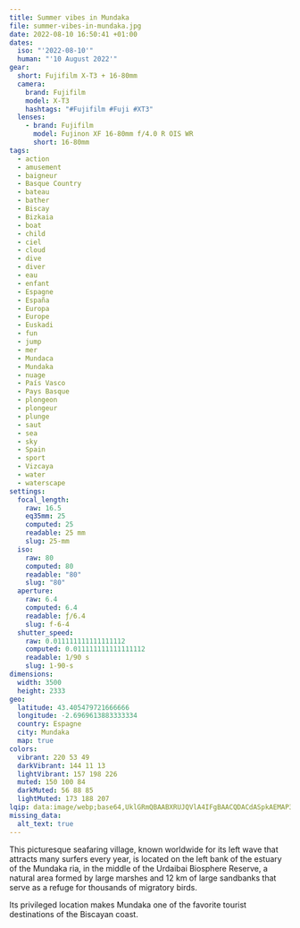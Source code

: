 ```yaml
---
title: Summer vibes in Mundaka
file: summer-vibes-in-mundaka.jpg
date: 2022-08-10 16:50:41 +01:00
dates:
  iso: "'2022-08-10'"
  human: "'10 August 2022'"
gear:
  short: Fujifilm X-T3 + 16-80mm
  camera:
    brand: Fujifilm
    model: X-T3
    hashtags: "#Fujifilm #Fuji #XT3"
  lenses:
    - brand: Fujifilm
      model: Fujinon XF 16-80mm f/4.0 R OIS WR
      short: 16-80mm
tags:
  - action
  - amusement
  - baigneur
  - Basque Country
  - bateau
  - bather
  - Biscay
  - Bizkaia
  - boat
  - child
  - ciel
  - cloud
  - dive
  - diver
  - eau
  - enfant
  - Espagne
  - España
  - Europa
  - Europe
  - Euskadi
  - fun
  - jump
  - mer
  - Mundaca
  - Mundaka
  - nuage
  - País Vasco
  - Pays Basque
  - plongeon
  - plongeur
  - plunge
  - saut
  - sea
  - sky
  - Spain
  - sport
  - Vizcaya
  - water
  - waterscape
settings:
  focal_length:
    raw: 16.5
    eq35mm: 25
    computed: 25
    readable: 25 mm
    slug: 25-mm
  iso:
    raw: 80
    computed: 80
    readable: "80"
    slug: "80"
  aperture:
    raw: 6.4
    computed: 6.4
    readable: ƒ/6.4
    slug: f-6-4
  shutter_speed:
    raw: 0.011111111111111112
    computed: 0.011111111111111112
    readable: 1/90 s
    slug: 1-90-s
dimensions:
  width: 3500
  height: 2333
geo:
  latitude: 43.405479721666666
  longitude: -2.6969613883333334
  country: Espagne
  city: Mundaka
  map: true
colors:
  vibrant: 220 53 49
  darkVibrant: 144 11 13
  lightVibrant: 157 198 226
  muted: 150 100 84
  darkMuted: 56 88 85
  lightMuted: 173 188 207
lqip: data:image/webp;base64,UklGRmQBAABXRUJQVlA4IFgBAACQDACdASpkAEMAP3Gqyl07rKkzKvVb03AuCWNtf1vyDbhSpEZD1RUVhILcT2c++q/tB1mOuWxqgu71XNi8P/RabUXb++eManYuVHWU/j/OZJRFZzRPqjekGoL43j5MvBaotcuJ/xLmS+MeomWAAP6MOz3wvefCjvuQ9IC2b0El3TlpAeZvOAVPKFJqvYwnyYIX3tX0d73diJPm+JI1+bpQTuovDPzW0fVEChXwipGcdxLhaPpw/jbCRcOIMg2+/+8HU+jq0CL4CGIMrG6r1zKUbXTAHMQJL0XV70P9kZa0Xs7NPlJltb88JhLWXmYmHx6gaf0rYNhYlTPcEntkEQGZpIjkJgSNrPJgVW3xBSK1fO1ygnX3uh9hnzaGKecLXwKt+kCfyF9XC9qroHUheEmqhBm5RxOZEwCztmQunAUQ3Se4xu7comiTQCn4coAYPc5AZ6+R3gAAAA==
missing_data:
  alt_text: true
---
```


This picturesque seafaring village, known worldwide for its left wave that attracts many surfers every year, is located on the left bank of the estuary of the Mundaka ria, in the middle of the Urdaibai Biosphere Reserve, a natural area formed by large marshes and 12 km of large sandbanks that serve as a refuge for thousands of migratory birds.

Its privileged location makes Mundaka one of the favorite tourist destinations of the Biscayan coast.
